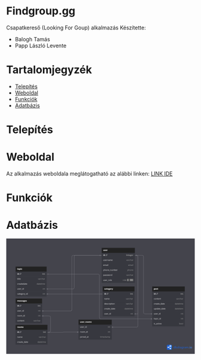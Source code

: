 # Findgroup.gg
Csapatkereső (Looking For Goup) alkalmazás
Készítette:
  - Balogh Tamás
  - Papp László Levente

# Tartalomjegyzék
- [Telepítés](#telepítés)
- [Weboldal](#weboldal)
- [Funkciók](#funkciók)
- [Adatbázis](#adatbázis)
  
# Telepítés


# Weboldal
Az alkalmazás weboldala meglátogatható az alábbi linken: [LINK IDE](https://example.com)
# Funkciók

# Adatbázis
![Adatabázis diagramm](assets/VIZSGAREMEK.png)
